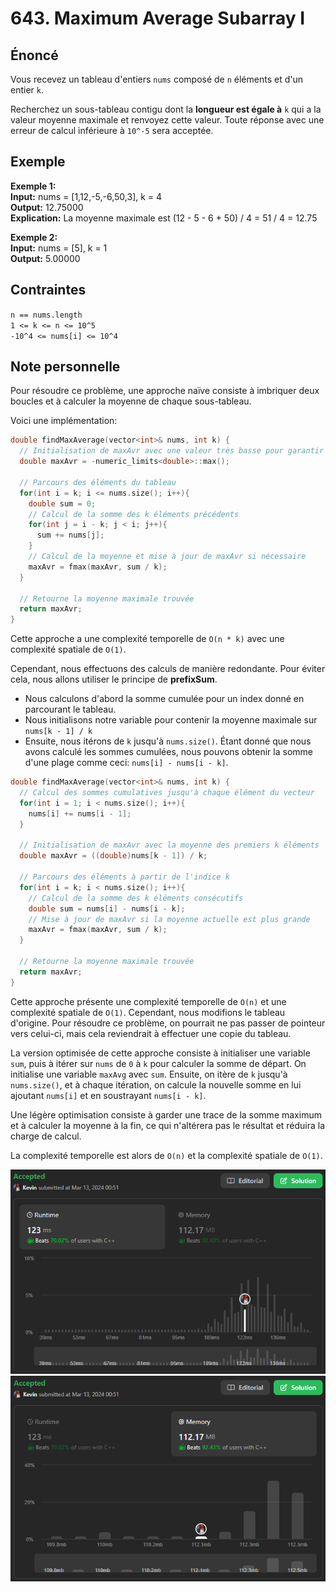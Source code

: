 # 643. Maximum Average Subarray I

## Énoncé

Vous recevez un tableau d'entiers `nums` composé de `n` éléments et d'un entier `k`.

Recherchez un sous-tableau contigu dont la **longueur est égale à** `k` qui a la valeur moyenne maximale et renvoyez cette valeur. Toute réponse avec une erreur de calcul inférieure à `10^-5` sera acceptée.

## Exemple

**Exemple 1:**  
**Input:** nums = [1,12,-5,-6,50,3], k = 4  
**Output:** 12.75000  
**Explication:** La moyenne maximale est (12 - 5 - 6 + 50) / 4 = 51 / 4 = 12.75

**Exemple 2:**  
**Input:** nums = [5], k = 1  
**Output:** 5.00000

## Contraintes

`n == nums.length`  
`1 <= k <= n <= 10^5`  
`-10^4 <= nums[i] <= 10^4`

## Note personnelle

Pour résoudre ce problème, une approche naïve consiste à imbriquer deux boucles et à calculer la moyenne de chaque sous-tableau.

Voici une implémentation:

```cpp
double findMaxAverage(vector<int>& nums, int k) {
  // Initialisation de maxAvr avec une valeur très basse pour garantir qu'elle sera remplacée par une valeur valide
  double maxAvr = -numeric_limits<double>::max();

  // Parcours des éléments du tableau
  for(int i = k; i <= nums.size(); i++){
    double sum = 0;
    // Calcul de la somme des k éléments précédents
    for(int j = i - k; j < i; j++){
      sum += nums[j];
    }
    // Calcul de la moyenne et mise à jour de maxAvr si nécessaire
    maxAvr = fmax(maxAvr, sum / k);
  }

  // Retourne la moyenne maximale trouvée
  return maxAvr;
}
```

Cette approche a une complexité temporelle de `O(n * k)` avec une complexité spatiale de `O(1)`.

Cependant, nous effectuons des calculs de manière redondante. Pour éviter cela, nous allons utiliser le principe de **prefixSum**.

- Nous calculons d'abord la somme cumulée pour un index donné en parcourant le tableau.
- Nous initialisons notre variable pour contenir la moyenne maximale sur `nums[k - 1] / k`
- Ensuite, nous itérons de `k` jusqu'à `nums.size()`. Étant donné que nous avons calculé les sommes cumulées, nous pouvons obtenir la somme d'une plage comme ceci: `nums[i] - nums[i - k]`.

```cpp
double findMaxAverage(vector<int>& nums, int k) {
  // Calcul des sommes cumulatives jusqu'à chaque élément du vecteur
  for(int i = 1; i < nums.size(); i++){
    nums[i] += nums[i - 1];
  }

  // Initialisation de maxAvr avec la moyenne des premiers k éléments
  double maxAvr = ((double)nums[k - 1]) / k;

  // Parcours des éléments à partir de l'indice k
  for(int i = k; i < nums.size(); i++){
    // Calcul de la somme des k éléments consécutifs
    double sum = nums[i] - nums[i - k];
    // Mise à jour de maxAvr si la moyenne actuelle est plus grande
    maxAvr = fmax(maxAvr, sum / k);
  }

  // Retourne la moyenne maximale trouvée
  return maxAvr;
}
```

Cette approche présente une complexité temporelle de `O(n)` et une complexité spatiale de `O(1)`.
Cependant, nous modifions le tableau d'origine. Pour résoudre ce problème, on pourrait ne pas passer de pointeur vers celui-ci, mais cela reviendrait à effectuer une copie du tableau.

La version optimisée de cette approche consiste à initialiser une variable `sum`, puis à itérer sur `nums` de `0` à `k` pour calculer la somme de départ. On initialise une variable `maxAvg` avec `sum`.
Ensuite, on itère de `k` jusqu'à `nums.size()`, et à chaque itération, on calcule la nouvelle somme en lui ajoutant `nums[i]` et en soustrayant `nums[i - k]`.

Une légère optimisation consiste à garder une trace de la somme maximum et à calculer la moyenne à la fin, ce qui n'altérera pas le résultat et réduira la charge de calcul.

La complexité temporelle est alors de `O(n)` et la complexité spatiale de `O(1)`.

<img src="./imgs/runtime.png"/>
<img src="./imgs/memory.png"/>
